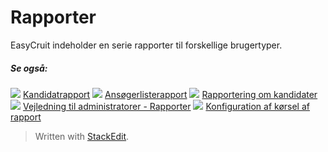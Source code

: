 # Rapporter

EasyCruit indeholder en serie rapporter til forskellige brugertyper.

##### Se også:

![](../Resources/Images/icon-document-link.png)  [Kandidatrapport](candidate_report.htm)
![](../Resources/Images/icon-document-link.png)  [Ansøgerlisterapport](applicant_list_report.htm)
![](../Resources/Images/icon-document-link.png)  [Rapportering om kandidater](reporting_on_candidates.htm)
![](../Resources/Images/icon-document-link.png)  [Vejledning til administratorer - Rapporter](guide_for_administrators_reports.htm)
![](../Resources/Images/icon-document-link.png)  [Konfiguration af kørsel af rapport](configuring_and_running_a_report.htm)


> Written with [StackEdit](https://stackedit.io/).
<!--stackedit_data:
eyJoaXN0b3J5IjpbLTE0NzA2MDc3NTldfQ==
-->